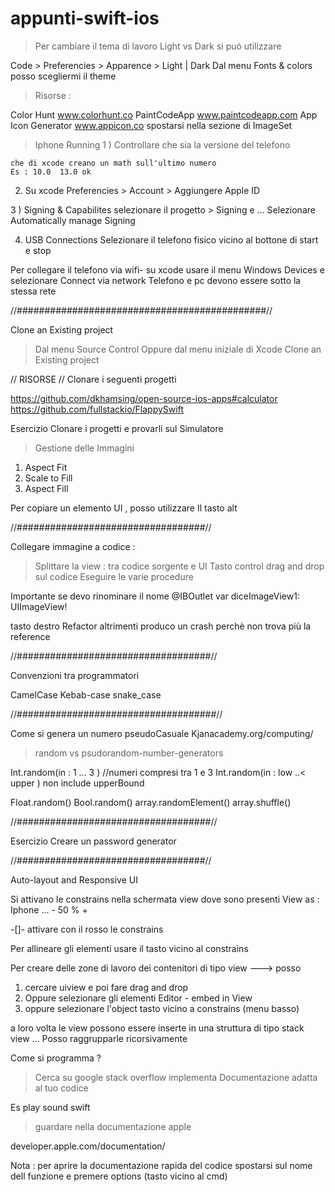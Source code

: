 # appunti-swift-ios


> Per cambiare il tema di lavoro
> Light vs Dark si può utilizzare

Code > Preferencies > Apparence > Light | Dark
Dal menu Fonts & colors posso scegliermi il theme

> Risorse :

Color Hunt www.colorhunt.co
PaintCodeApp www.paintcodeapp.com
App Icon Generator www.appicon.co
spostarsi nella sezione di ImageSet

> Iphone Running
> 1 ) Controllare che sia la versione del telefono

    che di xcode creano un math sull'ultimo numero
    Es : 10.0  13.0 ok

2. Su xcode Preferencies > Account > Aggiungere Apple ID

3 ) Signing & Capabilites
selezionare il progetto > Signing e ...
Selezionare Automatically manage Signing

4. USB Connections
   Selezionare il telefono fisico vicino
   al bottone di start e stop

Per collegare il telefono via wifi-
su xcode usare il menu Windows
Devices e selezionare Connect via network
Telefono e pc devono essere sotto la stessa rete

//#############################################//

Clone an Existing project

> Dal menu Source Control
> Oppure dal menu iniziale di Xcode
> Clone an Existing project

// RISORSE //
Clonare i seguenti progetti

https://github.com/dkhamsing/open-source-ios-apps#calculator
https://github.com/fullstackio/FlappySwift

Esercizio Clonare i progetti e provarli sul Simulatore

> Gestione delle Immagini

1. Aspect Fit
2. Scale to Fill
3. Aspect Fill

Per copiare un elemento UI , posso utilizzare
Il tasto alt

//##################################//

Collegare immagine a codice :

> Splittare la view : tra codice sorgente e UI
> Tasto control drag and drop sul codice
> Eseguire le varie procedure

Importante se devo rinominare il nome
@IBOutlet var diceImageView1: UIImageView!

tasto destro Refactor altrimenti produco un crash
perchè non trova più la reference

//###################################//

Convenzioni tra programmatori

CamelCase
Kebab-case
snake_case

//####################################//

Come si genera un numero pseudoCasuale
Kjanacademy.org/computing/

> random vs psudorandom-number-generators

Int.random(in : 1 ... 3 ) //numeri compresi tra 1 e 3
Int.random(in : low ..< upper ) non include upperBound

Float.random()
Bool.random()
array.randomElement()
array.shuffle()

//###################################//

Esercizio
Creare un password generator

//##################################//

Auto-layout and Responsive UI

Si attivano le constrains nella schermata
view dove sono presenti View as : Iphone ... - 50 % +

-[]- attivare con il rosso le constrains

Per allineare gli elementi usare il tasto
vicino al constrains

Per creare delle zone di lavoro
dei contenitori di tipo view --->
posso

1. cercare uiview e poi fare drag and drop
2. Oppure selezionare gli elementi Editor - embed in View
3. oppure selezionare l'object tasto vicino a constrains (menu basso)

a loro volta le view possono essere inserte in una struttura
di tipo stack view ...
Posso raggrupparle ricorsivamente


Come si programma ?

> Cerca su google
> stack overflow
> implementa
> Documentazione
> adatta al tuo codice

Es play sound swift

> guardare nella documentazione apple

developer.apple.com/documentation/

Nota : per aprire la documentazione
rapida del codice spostarsi sul nome
dell funzione e premere options
(tasto vicino al cmd)
